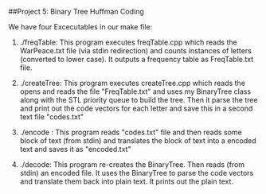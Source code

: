 ##Project 5: Binary Tree Huffman Coding

We have four Excecutables in our make file:

1. ./freqTable: This program executes freqTable.cpp which reads the WarPeace.txt file (via stdin redirection) and counts instances of letters (converted to lower case).  It outputs a frequency table as FreqTable.txt file. 

2. ./createTree: This program executes createTree.cpp which reads the opens and reads the file "FreqTable.txt" and uses my BinaryTree class along with the STL priority queue to build the tree. Then it parse the tree and print out the code vectors for each letter and save this in a second text file "codes.txt"

3. ./encode : This program reads "codes.txt" file and then reads some block of text (from stdin) and translates the block of text into a encoded text and saves it as "encoded.txt"

4. ./decode: This program re-creates the BinaryTree. Then reads (from stdin) an encoded file.  It uses the BinaryTree to parse the code vectors and translate them back into plain text.  It prints out the plain text.  